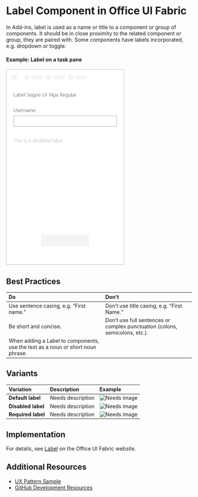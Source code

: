 # Label Component in Office UI Fabric

In Add-ins, label is used as a name or title to a component or group of components. It should be in close proximity to the related component or group, they are paired with. Some components have labels incorporated, e.g. dropdown or toggle.
  
#### Example: Label on a task pane

![An image showing the checkbox](../images/overview_label.png)

## Best Practices

|**Do**|**Don't**|
|:------------|:--------------|
|Use sentence casing, e.g. “First name.”|Don’t use title casing, e.g. “First Name.”|
|Be short and concise.|Don’t use full sentences or complex punctuation (colons, semicolons, etc.).|
|When adding a Label to components, use the text as a noun or short noun phrase.| |

## Variants

|**Variation**|**Description**|**Example**|
|:------------|:--------------|:----------|
|**Default label**|Needs description|![Needs image](../images/primary.pn)|
|**Disabled label**|Needs description|![Needs image](../images/default.pn)|
|**Required label**|Needs description|![Needs image](../images/default.pn)|

## Implementation

For details, see [Label](https://dev.office.com/fabric#/components/label) on the Office UI Fabric website.

## Additional Resources
* [UX Pattern Sample](https://office.visualstudio.com/DefaultCollection/OC/_git/GettingStarted-FabricReact)
* [GitHub Development Resources](https://github.com/OfficeDev/Office-Add-in-UX-Design-Patterns-Code)